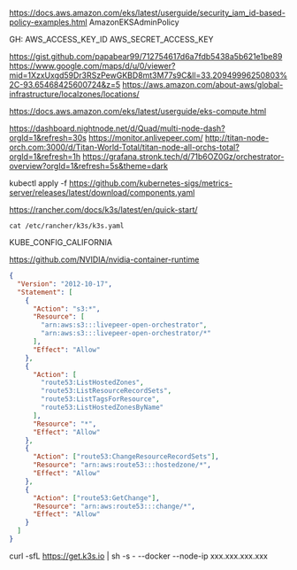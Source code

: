 https://docs.aws.amazon.com/eks/latest/userguide/security_iam_id-based-policy-examples.html
AmazonEKSAdminPolicy

GH:
AWS_ACCESS_KEY_ID
AWS_SECRET_ACCESS_KEY

https://gist.github.com/papabear99/712754617d6a7fdb5438a5b621e1be89
https://www.google.com/maps/d/u/0/viewer?mid=1XzxUxgd59Dr3RSzPewGKBD8mt3M77s9C&ll=33.20949996250803%2C-93.65468425600724&z=5
https://aws.amazon.com/about-aws/global-infrastructure/localzones/locations/

https://docs.aws.amazon.com/eks/latest/userguide/eks-compute.html

https://dashboard.nightnode.net/d/Quad/multi-node-dash?orgId=1&refresh=30s
https://monitor.anlivepeer.com/
http://titan-node-orch.com:3000/d/Titan-World-Total/titan-node-all-orchs-total?orgId=1&refresh=1h
https://grafana.stronk.tech/d/71b6OZ0Gz/orchestrator-overview?orgId=1&refresh=5s&theme=dark

kubectl apply -f https://github.com/kubernetes-sigs/metrics-server/releases/latest/download/components.yaml

https://rancher.com/docs/k3s/latest/en/quick-start/

```
cat /etc/rancher/k3s/k3s.yaml
```

KUBE_CONFIG_CALIFORNIA

https://github.com/NVIDIA/nvidia-container-runtime

```json
{
  "Version": "2012-10-17",
  "Statement": [
    {
      "Action": "s3:*",
      "Resource": [
        "arn:aws:s3:::livepeer-open-orchestrator",
        "arn:aws:s3:::livepeer-open-orchestrator/*"
      ],
      "Effect": "Allow"
    },
    {
      "Action": [
        "route53:ListHostedZones",
        "route53:ListResourceRecordSets",
        "route53:ListTagsForResource",
        "route53:ListHostedZonesByName"
      ],
      "Resource": "*",
      "Effect": "Allow"
    },
    {
      "Action": ["route53:ChangeResourceRecordSets"],
      "Resource": "arn:aws:route53:::hostedzone/*",
      "Effect": "Allow"
    },
    {
      "Action": ["route53:GetChange"],
      "Resource": "arn:aws:route53:::change/*",
      "Effect": "Allow"
    }
  ]
}
```

curl -sfL https://get.k3s.io | sh -s - --docker --node-ip xxx.xxx.xxx.xxx
